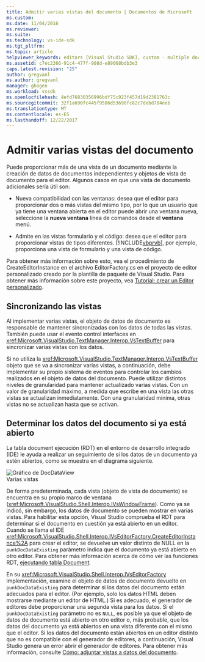 ```yaml
---
title: Admitir varias vistas del documento | Documentos de Microsoft
ms.custom: 
ms.date: 11/04/2016
ms.reviewer: 
ms.suite: 
ms.technology: vs-ide-sdk
ms.tgt_pltfrm: 
ms.topic: article
helpviewer_keywords: editors [Visual Studio SDK], custom - multiple document views
ms.assetid: c7ec2366-91c4-477f-908d-e89068bdb3e3
caps.latest.revision: "25"
author: gregvanl
ms.author: gregvanl
manager: ghogen
ms.workload: vssdk
ms.openlocfilehash: 4efd76830356996bdf75c923f457d19d2381763c
ms.sourcegitcommit: 32f1a690fc445f9586d53698fc82c7debd784eeb
ms.translationtype: MT
ms.contentlocale: es-ES
ms.lasthandoff: 12/22/2017
---
```

# <a name="supporting-multiple-document-views"></a>Admitir varias vistas del documento
Puede proporcionar más de una vista de un documento mediante la creación de datos de documentos independientes y objetos de vista de documento para el editor. Algunos casos en que una vista de documento adicionales sería útil son:  
  
-   Nueva compatibilidad con las ventanas: desea que el editor para proporcionar dos o más vistas del mismo tipo, por lo que un usuario que ya tiene una ventana abierta en el editor puede abrir una ventana nueva, seleccione la **nueva ventana** línea de comandos desde el **ventana** menú.  
  
-   Admite en las vistas formulario y el código: desea que el editor para proporcionar vistas de tipos diferentes. [!INCLUDE[vbprvb](../code-quality/includes/vbprvb_md.md)], por ejemplo, proporciona una vista de formulario y una vista de código.  
  
 Para obtener más información sobre esto, vea el procedimiento de CreateEditorInstance en el archivo EditorFactory.cs en el proyecto de editor personalizado creado por la plantilla de paquete de Visual Studio. Para obtener más información sobre este proyecto, vea [Tutorial: crear un Editor personalizado](../extensibility/walkthrough-creating-a-custom-editor.md).  
  
## <a name="synchronizing-views"></a>Sincronizando las vistas  
 Al implementar varias vistas, el objeto de datos de documento es responsable de mantener sincronizadas con los datos de todas las vistas. También puede usar el evento control interfaces en <xref:Microsoft.VisualStudio.TextManager.Interop.VsTextBuffer> para sincronizar varias vistas con los datos.  
  
 Si no utiliza la <xref:Microsoft.VisualStudio.TextManager.Interop.VsTextBuffer> objeto que se va a sincronizar varias vistas, a continuación, debe implementar su propio sistema de eventos para controlar los cambios realizados en el objeto de datos del documento. Puede utilizar distintos niveles de granularidad para mantener actualizado varias vistas. Con un valor de granularidad máximo, a medida que escribe en una vista las otras vistas se actualizan inmediatamente. Con una granularidad mínima, otras vistas no se actualizan hasta que se activan.  
  
## <a name="determining-whether-document-data-is-already-open"></a>Determinar los datos del documento si ya está abierto  
 La tabla document ejecución (RDT) en el entorno de desarrollo integrado (IDE) le ayuda a realizar un seguimiento de si los datos de un documento ya estén abiertos, como se muestra en el diagrama siguiente.  
  
 ![Gráfico de DocDataView](../extensibility/media/docdataview.gif "Docdataview")  
Varias vistas  
  
 De forma predeterminada, cada vista (objeto de vista de documento) se encuentra en su propio marco de ventana (<xref:Microsoft.VisualStudio.Shell.Interop.IVsWindowFrame>). Como ya se indicó, sin embargo, los datos de documento se pueden mostrar en varias vistas. Para habilitar esta opción, Visual Studio comprueba el RDT para determinar si el documento en cuestión ya está abierto en un editor. Cuando se llama el IDE <xref:Microsoft.VisualStudio.Shell.Interop.IVsEditorFactory.CreateEditorInstance%2A> para crear el editor, se devuelve un valor distinto de NULL en la `punkDocDataExisting` parámetro indica que el documento ya está abierto en otro editor. Para obtener más información acerca de cómo ver las funciones RDT, [ejecutando tabla Document](../extensibility/internals/running-document-table.md).  
  
 En su <xref:Microsoft.VisualStudio.Shell.Interop.IVsEditorFactory> implementación, examine el objeto de datos de documento devuelto en `punkDocDataExisting` para determinar si los datos del documento están adecuados para el editor. (Por ejemplo, solo los datos HTML deben mostrarse mediante un editor de HTML.) Si es adecuado, el generador de editores debe proporcionar una segunda vista para los datos. Si el `punkDocDataExisting` parámetro no es `NULL`, es posible ya que el objeto de datos de documento está abierto en otro editor o, más probable, que los datos del documento ya está abiertos en una vista diferente con el mismo que el editor. Si los datos del documento están abiertos en un editor distinto que no es compatible con el generador de editores, a continuación, Visual Studio genera un error abrir el generador de editores. Para obtener más información, consulte [Cómo: adjuntar vistas a datos del documento](../extensibility/how-to-attach-views-to-document-data.md).